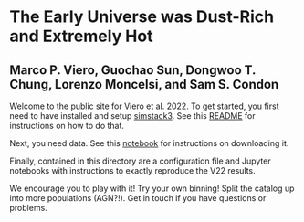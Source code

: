 # The Early Universe was Dust-Rich and Extremely Hot
## Marco P. Viero, Guochao Sun, Dongwoo T. Chung, Lorenzo Moncelsi, and Sam S. Condon

Welcome to the public site for Viero et al. 2022.  To get started, you first need to have installed and setup [simstack3](https://github.com/marcoviero/simstack3).
See this [README](https://github.com/marcoviero/simstack3/blob/main/README.md) for instructions on how to do that.  

Next, you need data.  See this [notebook](https://github.com/marcoviero/simstack3/blob/main/viero2022/notebooks/V0_data_acquisition.ipynb) for instructions on downloading it. 

Finally, contained in this directory are a configuration file and Jupyter notebooks with instructions to exactly reproduce the V22 results. 

We encourage you to play with it!  Try your own binning!  Split the catalog up into more populations (AGN?!).  Get in touch if you have questions or problems.  
